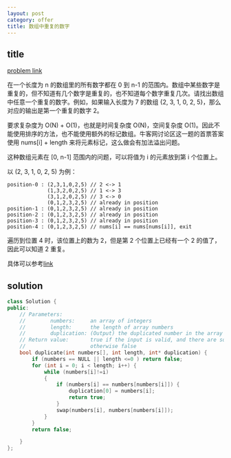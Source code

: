 ```yaml
---
layout: post
category: offer
title: 数组中重复的数字
---
```


## title
[problem link](https://www.nowcoder.com/practice/623a5ac0ea5b4e5f95552655361ae0a8?tpId=13&tqId=11203&tPage=1&rp=1&ru=/ta/coding-interviews&qru=/ta/coding-interviews/question-ranking)

在一个长度为 n 的数组里的所有数字都在 0 到 n-1 的范围内。数组中某些数字是重复的，但不知道有几个数字是重复的，也不知道每个数字重复几次。请找出数组中任意一个重复的数字。例如，如果输入长度为 7 的数组 {2, 3, 1, 0, 2, 5}，那么对应的输出是第一个重复的数字 2。

要求复杂度为 O(N) + O(1)，也就是时间复杂度 O(N)，空间复杂度 O(1)。因此不能使用排序的方法，也不能使用额外的标记数组。牛客网讨论区这一题的首票答案使用 nums[i] + length 来将元素标记，这么做会有加法溢出问题。

这种数组元素在 [0, n-1] 范围内的问题，可以将值为 i 的元素放到第 i 个位置上。

以 (2, 3, 1, 0, 2, 5) 为例：
	
	position-0 : (2,3,1,0,2,5) // 2 <-> 1
	             (1,3,2,0,2,5) // 1 <-> 3
	             (3,1,2,0,2,5) // 3 <-> 0
	             (0,1,2,3,2,5) // already in position
	position-1 : (0,1,2,3,2,5) // already in position
	position-2 : (0,1,2,3,2,5) // already in position
	position-3 : (0,1,2,3,2,5) // already in position
	position-4 : (0,1,2,3,2,5) // nums[i] == nums[nums[i]], exit

遍历到位置 4 时，该位置上的数为 2，但是第 2 个位置上已经有一个 2 的值了，因此可以知道 2 重复。

具体可以参考[link](https://yq.aliyun.com/articles/3569)

## solution
```c++
class Solution {
public:
	// Parameters:
	//        numbers:     an array of integers
	//        length:      the length of array numbers
	//        duplication: (Output) the duplicated number in the array number
	// Return value:       true if the input is valid, and there are some duplications in the array number
	//                     otherwise false
	bool duplicate(int numbers[], int length, int* duplication) {
		if (numbers == NULL || length <=0 ) return false;
		for (int i = 0; i < length; i++) {
			while (numbers[i]!=i)
			{
				if (numbers[i] == numbers[numbers[i]]) {
					duplication[0] = numbers[i];
					return true;
				}
				swap(numbers[i], numbers[numbers[i]]);
			}
		}
		return false;

	}
};

```